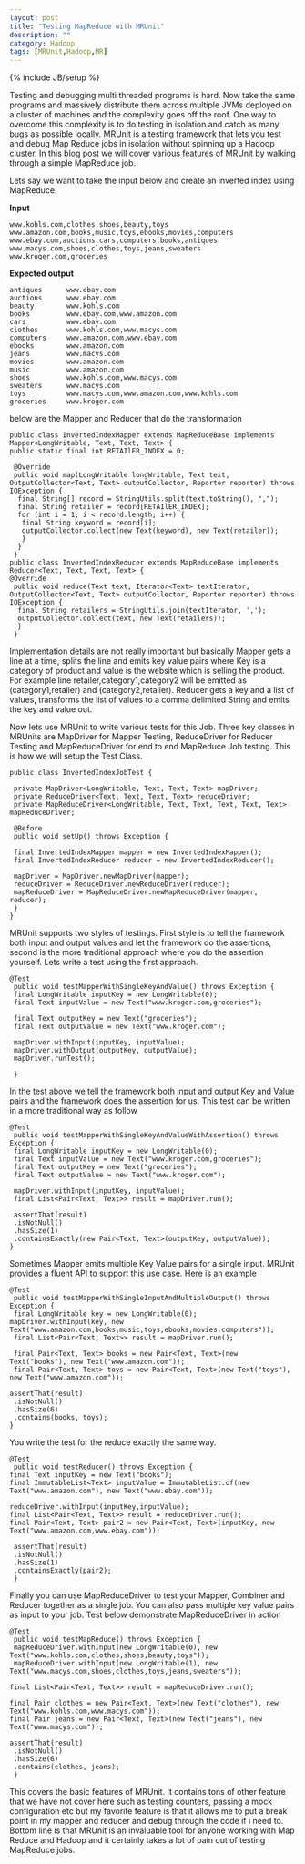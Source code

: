 ```yaml
---
layout: post
title: "Testing MapReduce with MRUnit"
description: ""
category: Hadoop
tags: [MRUnit,Hadoop,MR]
---
```

{% include JB/setup %}

Testing and debugging multi threaded programs is hard. Now take the same programs and massively distribute them across multiple JVMs deployed on a cluster of machines and the complexity goes off the roof. One way to overcome this complexity is to do testing in isolation and catch as many bugs as possible locally. MRUnit is a testing framework that lets you test and debug Map Reduce jobs in isolation without spinning up a Hadoop cluster. In this  blog post we will cover various features of MRUnit by walking through a simple MapReduce job.

Lets say we want to take the input below and create an inverted index using MapReduce.

**Input**
```
www.kohls.com,clothes,shoes,beauty,toys
www.amazon.com,books,music,toys,ebooks,movies,computers
www.ebay.com,auctions,cars,computers,books,antiques
www.macys.com,shoes,clothes,toys,jeans,sweaters
www.kroger.com,groceries
```

**Expected output**
```
antiques      www.ebay.com
auctions      www.ebay.com
beauty        www.kohls.com
books         www.ebay.com,www.amazon.com
cars          www.ebay.com
clothes       www.kohls.com,www.macys.com
computers     www.amazon.com,www.ebay.com
ebooks        www.amazon.com
jeans         www.macys.com
movies        www.amazon.com
music         www.amazon.com
shoes         www.kohls.com,www.macys.com
sweaters      www.macys.com
toys          www.macys.com,www.amazon.com,www.kohls.com
groceries     www.kroger.com
```

below are the Mapper and Reducer that do the transformation

```
public class InvertedIndexMapper extends MapReduceBase implements Mapper<LongWritable, Text, Text, Text> {
public static final int RETAIlER_INDEX = 0;

 @Override
 public void map(LongWritable longWritable, Text text, OutputCollector<Text, Text> outputCollector, Reporter reporter) throws IOException {
  final String[] record = StringUtils.split(text.toString(), ",");
  final String retailer = record[RETAIlER_INDEX];
  for (int i = 1; i < record.length; i++) {
   final String keyword = record[i];
   outputCollector.collect(new Text(keyword), new Text(retailer));
   }
  }
 }
public class InvertedIndexReducer extends MapReduceBase implements Reducer<Text, Text, Text, Text> {
@Override
 public void reduce(Text text, Iterator<Text> textIterator, OutputCollector<Text, Text> outputCollector, Reporter reporter) throws IOException {
  final String retailers = StringUtils.join(textIterator, ',');
  outputCollector.collect(text, new Text(retailers));
  }
 }
```

Implementation details are not really important but basically Mapper gets a line at a time, splits the line and emits key value pairs where Key is a category of product and value is the website which is selling the product. For example line retailer,category1,category2 will be emitted as (category1,retailer) and (category2,retailer). Reducer gets a key and a list of values, transforms the list of values to a comma delimited String and emits the key and value out.

Now lets use MRUnit to write various tests for this Job. Three key classes in MRUnits are MapDriver for Mapper Testing, ReduceDriver for Reducer Testing and MapReduceDriver for end to end MapReduce Job testing. This is how we will setup the Test Class.

```
public class InvertedIndexJobTest {

 private MapDriver<LongWritable, Text, Text, Text> mapDriver;
 private ReduceDriver<Text, Text, Text, Text> reduceDriver;
 private MapReduceDriver<LongWritable, Text, Text, Text, Text, Text> mapReduceDriver;

 @Before
 public void setUp() throws Exception {

 final InvertedIndexMapper mapper = new InvertedIndexMapper();
 final InvertedIndexReducer reducer = new InvertedIndexReducer();

 mapDriver = MapDriver.newMapDriver(mapper);
 reduceDriver = ReduceDriver.newReduceDriver(reducer);
 mapReduceDriver = MapReduceDriver.newMapReduceDriver(mapper, reducer);
 }
}
```

MRUnit supports two styles of testings. First style is to tell the framework both input and output values and let the framework do the assertions, second is the more traditional approach where you do the assertion yourself. Lets write a test using the first approach.

```
@Test
 public void testMapperWithSingleKeyAndValue() throws Exception {
 final LongWritable inputKey = new LongWritable(0);
 final Text inputValue = new Text("www.kroger.com,groceries");

 final Text outputKey = new Text("groceries");
 final Text outputValue = new Text("www.kroger.com");

 mapDriver.withInput(inputKey, inputValue);
 mapDriver.withOutput(outputKey, outputValue);
 mapDriver.runTest();

 }
 ```

In the test above we tell the framework both input and output Key and Value pairs and the framework does the assertion for us. This test can be written in a more traditional way as follow

```
@Test
 public void testMapperWithSingleKeyAndValueWithAssertion() throws Exception {
 final LongWritable inputKey = new LongWritable(0);
 final Text inputValue = new Text("www.kroger.com,groceries");
 final Text outputKey = new Text("groceries");
 final Text outputValue = new Text("www.kroger.com");

 mapDriver.withInput(inputKey, inputValue);
 final List<Pair<Text, Text>> result = mapDriver.run();

 assertThat(result)
 .isNotNull()
 .hasSize(1)
 .containsExactly(new Pair<Text, Text>(outputKey, outputValue));
}

```

Sometimes Mapper emits multiple Key Value pairs for a single input. MRUnit provides a fluent API to support this use case. Here is an example

```
@Test
 public void testMapperWithSingleInputAndMultipleOutput() throws Exception {
 final LongWritable key = new LongWritable(0);
mapDriver.withInput(key, new Text("www.amazon.com,books,music,toys,ebooks,movies,computers"));
 final List<Pair<Text, Text>> result = mapDriver.run();

 final Pair<Text, Text> books = new Pair<Text, Text>(new Text("books"), new Text("www.amazon.com"));
 final Pair<Text, Text> toys = new Pair<Text, Text>(new Text("toys"), new Text("www.amazon.com"));

assertThat(result)
 .isNotNull()
 .hasSize(6)
 .contains(books, toys);
}
```

You write the test for the reduce exactly the same way.

```
@Test
 public void testReducer() throws Exception {
final Text inputKey = new Text("books");
final ImmutableList<Text> inputValue = ImmutableList.of(new Text("www.amazon.com"), new Text("www.ebay.com"));

reduceDriver.withInput(inputKey,inputValue);
final List<Pair<Text, Text>> result = reduceDriver.run();
final Pair<Text, Text> pair2 = new Pair<Text, Text>(inputKey, new Text("www.amazon.com,www.ebay.com"));

 assertThat(result)
 .isNotNull()
 .hasSize(1)
 .containsExactly(pair2);
 }
```

Finally you can use MapReduceDriver to test your Mapper, Combiner and Reducer together as a single job. You can also pass multiple key value pairs as input to your job. Test below demonstrate MapReduceDriver in action

```
@Test
 public void testMapReduce() throws Exception {
 mapReduceDriver.withInput(new LongWritable(0), new Text("www.kohls.com,clothes,shoes,beauty,toys"));
 mapReduceDriver.withInput(new LongWritable(1), new Text("www.macys.com,shoes,clothes,toys,jeans,sweaters"));

final List<Pair<Text, Text>> result = mapReduceDriver.run();

final Pair clothes = new Pair<Text, Text>(new Text("clothes"), new Text("www.kohls.com,www.macys.com"));
final Pair jeans = new Pair<Text, Text>(new Text("jeans"), new Text("www.macys.com"));

assertThat(result)
 .isNotNull()
 .hasSize(6)
 .contains(clothes, jeans);
 }
```

This covers the basic features of MRUnit. It contains tons of other feature that we have not cover here such as testing counters, passing a mock configuration etc but my favorite feature is that it allows me to put a break point in my mapper and reducer and debug through the code if i need to. Bottom line is that MRUnit is an invaluable tool for anyone working with Map Reduce and Hadoop and it certainly takes a lot of pain out of testing MapReduce jobs.
